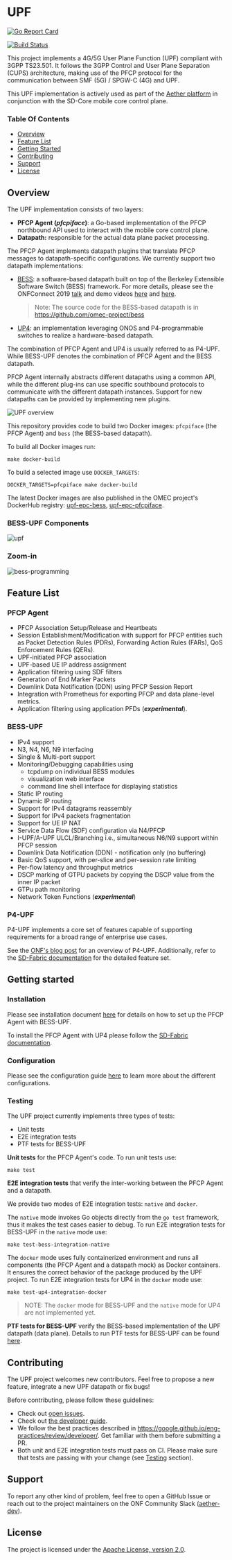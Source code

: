 <!--
SPDX-License-Identifier: Apache-2.0
Copyright 2019 Intel Corporation
-->

# UPF

[![Go Report Card](https://goreportcard.com/badge/github.com/omec-project/upf)](https://goreportcard.com/report/github.com/omec-project/upf)

[![Build Status](https://jenkins.onosproject.org/buildStatus/icon?job=bess-upf-linerate-tests&subject=Linerate+Tests)](https://jenkins.onosproject.org/job/bess-upf-linerate-tests/)

This project implements a 4G/5G User Plane Function (UPF) compliant with 3GPP
TS23.501. It follows the 3GPP Control and User Plane Separation (CUPS)
architecture, making use of the PFCP protocol for the communication between
SMF (5G) / SPGW-C (4G) and UPF.

This UPF implementation is actively used as part of the
[Aether platform](https://opennetworking.org/aether/) in conjunction with the
SD-Core mobile core control plane.

### Table Of Contents
  * [Overview](#overview)
  * [Feature List](#feature-list)
  * [Getting Started](#getting-started)
  * [Contributing](#contributing)
  * [Support](#support)
  * [License](#license)


## Overview

The UPF implementation consists of two layers:

- **PFCP Agent (_pfcpiface_)**: a Go-based implementation of the PFCP northbound API used to interact with the mobile core control plane.
- **Datapath:** responsible for the actual data plane packet processing.

The PFCP Agent implements datapath plugins that translate
  PFCP messages to datapath-specific configurations. We currently support two
  datapath implementations:
  - [BESS](https://github.com/omec-project/bess): a software-based datapath
    built on top of the Berkeley Extensible Software Switch (BESS) framework.
    For more details, please see the ONFConnect 2019 [talk](https://www.youtube.com/watch?v=fqJGWcwcOxE)
    and demo videos [here](https://www.youtube.com/watch?v=KxK64jalKHw) and
    [here](https://youtu.be/rWnZuJeUWi4).
    > Note: The source code for the BESS-based datapath is in https://github.com/omec-project/bess
  - [UP4](https://github.com/omec-project/up4): an implementation leveraging
    ONOS and P4-programmable switches to realize a hardware-based datapath.

The combination of PFCP Agent and UP4 is usually referred to as P4-UPF. While
BESS-UPF denotes the combination of PFCP Agent and the BESS datapath.

PFCP Agent internally abstracts different datapaths using a common API, while
the different plug-ins can use specific southbound protocols to communicate with
the different datapath instances. Support for new datapaths can be provided by
implementing new plugins.

![UPF overview](./docs/images/upf-overview.jpg)

This repository provides code to build two Docker images: `pfcpiface` (the PFCP
Agent) and `bess` (the BESS-based datapath).

To build all Docker images run:

```
make docker-build
```

To build a selected image use `DOCKER_TARGETS`:

```
DOCKER_TARGETS=pfcpiface make docker-build
```

The latest Docker images are also published in the OMEC project's DockerHub
registry: [upf-epc-bess](https://hub.docker.com/r/omecproject/upf-epc-bess),
[upf-epc-pfcpiface](https://hub.docker.com/r/omecproject/upf-epc-pfcpiface).

### BESS-UPF Components

![upf](docs/images/upf.svg)

### Zoom-in

![bess-programming](docs/images/bess-programming.svg)

## Feature List

### PFCP Agent
* PFCP Association Setup/Release and Heartbeats
* Session Establishment/Modification with support for PFCP entities such as
  Packet Detection Rules (PDRs), Forwarding Action Rules (FARs), QoS Enforcement
  Rules (QERs).
* UPF-initiated PFCP association
* UPF-based UE IP address assignment
* Application filtering using SDF filters
* Generation of End Marker Packets
* Downlink Data Notification (DDN) using PFCP Session Report
* Integration with Prometheus for exporting PFCP and data plane-level metrics.
* Application filtering using application PFDs (_**experimental**_).

### BESS-UPF
* IPv4 support
* N3, N4, N6, N9 interfacing
* Single & Multi-port support
* Monitoring/Debugging capabilities using
  - tcpdump on individual BESS modules
  - visualization web interface
  - command line shell interface for displaying statistics
* Static IP routing
* Dynamic IP routing
* Support for IPv4 datagrams reassembly
* Support for IPv4 packets fragmentation
* Support for UE IP NAT
* Service Data Flow (SDF) configuration via N4/PFCP
* I-UPF/A-UPF ULCL/Branching i.e., simultaneous N6/N9 support within PFCP session
* Downlink Data Notification (DDN) - notification only (no buffering)
* Basic QoS support, with per-slice and per-session rate limiting
* Per-flow latency and throughput metrics
* DSCP marking of GTPU packets by copying the DSCP value from the inner IP packet
* GTPu path monitoring
* Network Token Functions (_**experimental**_)

### P4-UPF
P4-UPF implements a core set of features capable of supporting requirements for
a broad range of enterprise use cases.

See the [ONF's blog post](https://opennetworking.org/news-and-events/blog/using-p4-and-programmable-switches-to-implement-a-4g-5g-upf-in-aether/)
for an overview of P4-UPF. Additionally, refer to the [SD-Fabric documentation](https://docs.sd-fabric.org/master/advanced/p4-upf.html)
for the detailed feature set.

## Getting started

### Installation

Please see installation document [here](docs/INSTALL.md) for details on how to
set up the PFCP Agent with BESS-UPF.

To install the PFCP Agent with UP4 please follow the [SD-Fabric documentation](https://docs.sd-fabric.org/master/index.html).

### Configuration

Please see the configuration guide [here](docs/configuration-guide.md) to learn
more about the different configurations.

### Testing

The UPF project currently implements three types of tests:
  - Unit tests
  - E2E integration tests
  - PTF tests for BESS-UPF

**Unit tests** for the PFCP Agent's code. To run unit tests use:

```
make test
```

**E2E integration tests** that verify the inter-working between the PFCP Agent
and a datapath.

We provide two modes of E2E integration tests: `native` and `docker`.

The `native` mode invokes Go objects directly from the `go test` framework, thus
it makes the test cases easier to debug. To run E2E integration tests for
BESS-UPF in the `native` mode use:

```
make test-bess-integration-native
```

The `docker` mode uses fully containerized environment and runs all components
(the PFCP Agent and a datapath mock) as Docker containers. It ensures the
correct behavior of the package produced by the UPF project. To run E2E
integration tests for UP4 in the `docker` mode use:

```
make test-up4-integration-docker
```

> NOTE: The `docker` mode for BESS-UPF and the `native` mode for UP4 are not implemented yet.

**PTF tests for BESS-UPF** verify the BESS-based implementation of the UPF
datapath (data plane). Details to run PTF tests for BESS-UPF can be found [here](./ptf/README.md).

## Contributing

The UPF project welcomes new contributors. Feel free to propose a new feature,
integrate a new UPF datapath or fix bugs!

Before contributing, please follow these guidelines:

* Check out [open issues](https://github.com/omec-project/upf/issues).
* Check out [the developer guide](./docs/developer-guide.md).
* We follow the best practices described in https://google.github.io/eng-practices/review/developer/.
  Get familiar with them before submitting a PR.
* Both unit and E2E integration tests must pass on CI. Please make sure that
  tests are passing with your change (see [Testing](#testing) section).

## Support

To report any other kind of problem, feel free to open a GitHub Issue or reach
out to the project maintainers on the ONF Community Slack ([aether-dev](https://app.slack.com/client/T095Z193Q/C01E4HMLBNV)).

## License

The project is licensed under the [Apache License, version 2.0](./LICENSES/Apache-2.0.txt).
